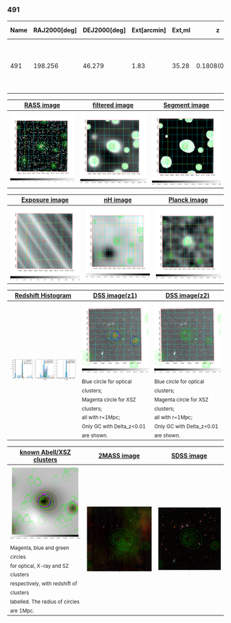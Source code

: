 <div STYLE="page-break-after: always;"></div>

### 491

|Name|RAJ2000[deg]|DEJ2000[deg] |Ext[arcmin]| Ext,ml | z | z_src| C|GC(XSZ,Delta_z<0.01)| GC(OPT,Delta_z<0.01)|GC| R_sig[arcmin] | R500[arcmin] | R500[Mpc]| CRsig[c/s] | CR500[c/s] |L500[1E44 erg/s]|F500[1E-12 erg/s/cm^2]| M500[1E14 Msun]|Tx[keV]|Cnt_sig|Beta|Rc[arcmin]|Comment|Alias|
|---|---|---|---|---|---|------|---|--------|---------|----------|---|---|---|---|---|---|---|---|---|---|---|---|---|---|
|491| 198.256| 46.279| 1.83| 35.28| 0.1808(0.005)| z1, z_xsz| B| F20, MCXC, PSZ2, SPI, Tar| A, C, N, RM, W| A, C, F20, MCXC, N, PSZ2, SPI, Tar, W| 12.212| 5.745| 1.050| 0.165(0.029)| 0.151(0.027)| 2.842(0.292)| 3.095(0.318)| 3.93(0.19)| 5.28(0.17)| 94.4| 0.838(-0.128+0.109)| 4.359(-0.909+0.722)| -| k176|

|[RASS image](../image/491/491_img.pdf)|[filtered image](../image/491/491_fil.pdf)|[Segment image](../image/491/491_seg.pdf)|
|-------------------|--------------------|-------------------|
| <img src="../image/491/491_img.png" width="300">  | <img src="../image/491/491_fil.png" width="300">   | <img src="../image/491/491_seg.png" width="300">  |

|[Exposure image](../image/491/491_mex.pdf)| [nH image](../image/491/491_nh.pdf)| [Planck image](../image/491/491_p.pdf)|
|-------------------|--------------------|-------------------|
|<img src="../image/491/491_mex.png" width="300">   | <img src="../image/491/491_nh.png" width="300">    | <img src="../image/491/491_p.png" width="300"> |

|[Redshift Histogram](../image/491/491_zg.pdf) | [DSS image(z1)](../image/491/491_dss_z1.pdf)      |  [DSS image(z2)](../image/491/491_dss_z2.pdf)    |
|-------------------|--------------------|-------------------|
|<img src="../image/491/491_zg.png" width="300"> |<img src="../image/491/491_dss_z1.png" width="300"> <sub><br>Blue circle for optical clusters; <br>Magenta circle for XSZ clusters; <br>all with r=1Mpc; <br>Only GC with Delta_z<0.01 are shown. </sub>| <img src="../image/491/491_dss_z2.png" width="300"><sub><br>Blue circle for optical clusters; <br>Magenta circle for XSZ clusters; <br>all with r=1Mpc; <br>Only GC with Delta_z<0.01 are shown. </sub> |

|[known Abell/XSZ clusters](../image/491/491_gc.pdf) | [2MASS image](../image/491/491_2mass.pdf)      |[SDSS image](../image/491/491_sdss.pdf)   |
|-------------------|-------------------|-------------------|
|<img src=../image/491/491_gc.png width="300"> <br><sub>Magenta, blue and green circles <br>for optical, X-ray and SZ clusters <br>respectively, with redshift of clusters <br>labelled. The radius of circles <br>are 1Mpc.</sub>|<img src="../image/491/491_2mass.png" width="300">  | <img src="../image/491/491_sdss.png" width="300">  |




